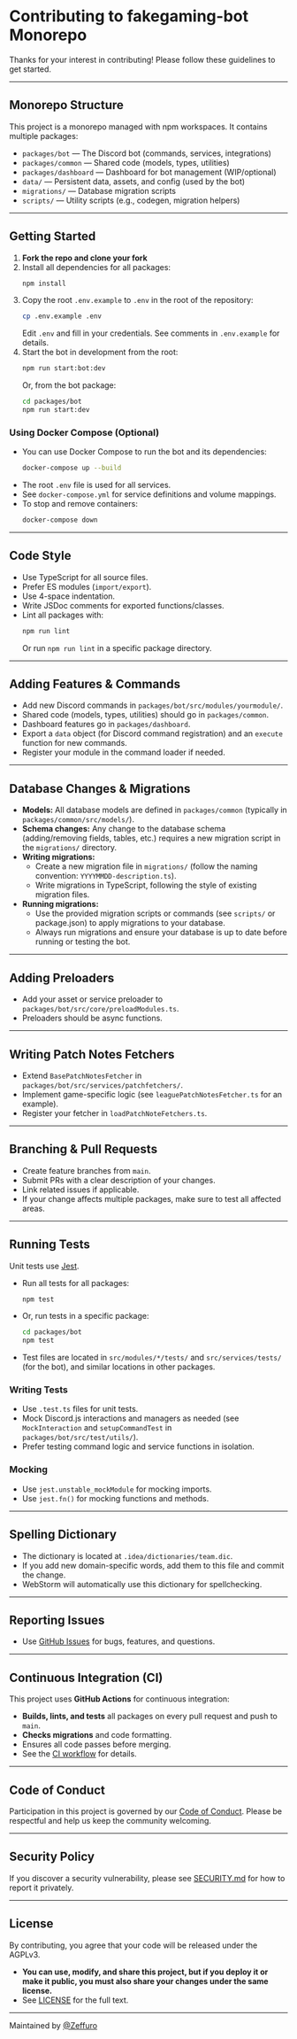 # Contributing to fakegaming-bot Monorepo

Thanks for your interest in contributing! Please follow these guidelines to get started.

---

## Monorepo Structure

This project is a monorepo managed with npm workspaces. It contains multiple packages:

- `packages/bot` — The Discord bot (commands, services, integrations)
- `packages/common` — Shared code (models, types, utilities)
- `packages/dashboard` — Dashboard for bot management (WIP/optional)
- `data/` — Persistent data, assets, and config (used by the bot)
- `migrations/` — Database migration scripts
- `scripts/` — Utility scripts (e.g., codegen, migration helpers)

---

## Getting Started

1. **Fork the repo and clone your fork**
2. Install all dependencies for all packages:
   ```bash
   npm install
   ```
3. Copy the root `.env.example` to `.env` in the root of the repository:
   ```bash
   cp .env.example .env
   ```
   Edit `.env` and fill in your credentials. See comments in `.env.example` for details.
4. Start the bot in development from the root:
   ```bash
   npm run start:bot:dev
   ```
   Or, from the bot package:
   ```bash
   cd packages/bot
   npm run start:dev
   ```

### Using Docker Compose (Optional)

- You can use Docker Compose to run the bot and its dependencies:
  ```bash
  docker-compose up --build
  ```
- The root `.env` file is used for all services.
- See `docker-compose.yml` for service definitions and volume mappings.
- To stop and remove containers:
  ```bash
  docker-compose down
  ```

---

## Code Style

- Use TypeScript for all source files.
- Prefer ES modules (`import/export`).
- Use 4-space indentation.
- Write JSDoc comments for exported functions/classes.
- Lint all packages with:
  ```bash
  npm run lint
  ```
  Or run `npm run lint` in a specific package directory.

---

## Adding Features & Commands

- Add new Discord commands in `packages/bot/src/modules/yourmodule/`.
- Shared code (models, types, utilities) should go in `packages/common`.
- Dashboard features go in `packages/dashboard`.
- Export a `data` object (for Discord command registration) and an `execute` function for new commands.
- Register your module in the command loader if needed.

---

## Database Changes & Migrations

- **Models:** All database models are defined in `packages/common` (typically in `packages/common/src/models/`).
- **Schema changes:** Any change to the database schema (adding/removing fields, tables, etc.) requires a new migration
  script in the `migrations/` directory.
- **Writing migrations:**
    - Create a new migration file in `migrations/` (follow the naming convention: `YYYYMMDD-description.ts`).
    - Write migrations in TypeScript, following the style of existing migration files.
- **Running migrations:**
    - Use the provided migration scripts or commands (see `scripts/` or package.json) to apply migrations to your
      database.
    - Always run migrations and ensure your database is up to date before running or testing the bot.

---

## Adding Preloaders

- Add your asset or service preloader to `packages/bot/src/core/preloadModules.ts`.
- Preloaders should be async functions.

---

## Writing Patch Notes Fetchers

- Extend `BasePatchNotesFetcher` in `packages/bot/src/services/patchfetchers/`.
- Implement game-specific logic (see `leaguePatchNotesFetcher.ts` for an example).
- Register your fetcher in `loadPatchNoteFetchers.ts`.

---

## Branching & Pull Requests

- Create feature branches from `main`.
- Submit PRs with a clear description of your changes.
- Link related issues if applicable.
- If your change affects multiple packages, make sure to test all affected areas.

---

## Running Tests

Unit tests use [Jest](https://jestjs.io/).

- Run all tests for all packages:
  ```bash
  npm test
  ```
- Or, run tests in a specific package:
  ```bash
  cd packages/bot
  npm test
  ```
- Test files are located in `src/modules/*/tests/` and `src/services/tests/` (for the bot), and similar locations in
  other packages.

### Writing Tests

- Use `.test.ts` files for unit tests.
- Mock Discord.js interactions and managers as needed (see `MockInteraction` and `setupCommandTest` in
  `packages/bot/src/test/utils/`).
- Prefer testing command logic and service functions in isolation.

### Mocking

- Use `jest.unstable_mockModule` for mocking imports.
- Use `jest.fn()` for mocking functions and methods.

---

## Spelling Dictionary

- The dictionary is located at `.idea/dictionaries/team.dic`.
- If you add new domain-specific words, add them to this file and commit the change.
- WebStorm will automatically use this dictionary for spellchecking.

---

## Reporting Issues

- Use [GitHub Issues](https://github.com/Zeffuro/fakegaming-bot/issues) for bugs, features, and questions.

---

## Continuous Integration (CI)

This project uses **GitHub Actions** for continuous integration:

- **Builds, lints, and tests** all packages on every pull request and push to `main`.
- **Checks migrations** and code formatting.
- Ensures all code passes before merging.
- See the [CI workflow](https://github.com/Zeffuro/fakegaming-bot/actions) for details.

---

## Code of Conduct

Participation in this project is governed by our [Code of Conduct](./CODE_OF_CONDUCT.md). Please be respectful and help
us keep the community welcoming.

---

## Security Policy

If you discover a security vulnerability, please see [SECURITY.md](./SECURITY.md) for how to report it privately.

---

## License

By contributing, you agree that your code will be released under the AGPLv3.

- **You can use, modify, and share this project, but if you deploy it or make it public, you must also share your
  changes under the same license.**
- See [LICENSE](./LICENSE) for the full text.

---

Maintained by [@Zeffuro](https://github.com/Zeffuro)